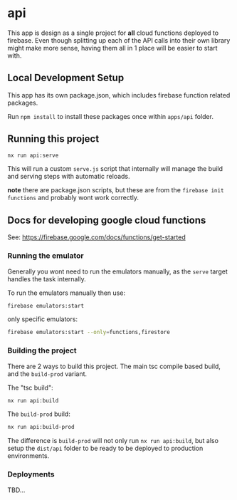 # api

This app is design as a single project for **all** cloud functions deployed
to firebase. Even though splitting up each of the API calls into their own
library might make more sense, having them all in 1 place will be easier to
start with.

## Local Development Setup

This app has its own package.json, which includes firebase function related packages.

Run `npm install` to install these packages once within `apps/api` folder.

## Running this project

```bash
nx run api:serve
```

This will run a custom `serve.js` script that internally will manage
the build and serving steps with automatic reloads.

**note** there are package.json scripts, but these are from the `firebase init functions`
and probably wont work correctly.

## Docs for developing google cloud functions

See:
https://firebase.google.com/docs/functions/get-started

### Running the emulator

Generally you wont need to run the emulators manually, as the `serve` target
handles the task internally.

To run the emulators manually then use:

```bash
firebase emulators:start
```

only specific emulators:

```bash
firebase emulators:start --only=functions,firestore
```

### Building the project

There are 2 ways to build this project.
The main tsc compile based build, and the `build-prod` variant.

The "tsc build":

```bash
nx run api:build
```

The `build-prod` build:

```bash
nx run api:build-prod
```

The difference is `build-prod` will not only run `nx run api:build`, but also
setup the `dist/api` folder to be ready to be deployed to production environments.

### Deployments

TBD...
